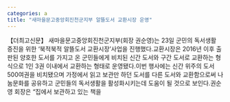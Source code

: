 ```yaml
---
categories: a
title: "새마을문고중앙회진천군지부 알뜰도서 교환시장 운영"
---
```

【더최고신문】 새마을문고중앙회진천군지부(회장 권순영)는 23일 군민의 독서생활 증진을 위한 ‘북적북적 알뜰도서 교환시장’사업을 진행했다.교환시장은 2016년 이후 출판된 양호한 도서를 가지고 온 군민들에게 비치된 신간 도서와 구간 도서로 교환하는 형식으로 1인 3권 이내에서 교환하는 형태로 운영됐다.이번 행사에는 신간 위주의 도서 500여권을 비치됐으며 가정에서 읽고 보관만 하던 도서를 다른 도서와 교환함으로써 나눔문화를 공유하고 군민들의 독서생활을 활성화시키는데 도움이 될 것으로 보인다.권순영 회장은 “집에서 보관하고 있는 책을